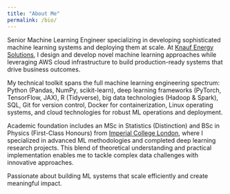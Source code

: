 ```yaml
---
title: "About Me"
permalink: /bio/
---
```

Senior Machine Learning Engineer specializing in developing sophisticated machine learning systems and deploying them at scale. At [Knauf Energy Solutions](https://www.knaufenergy.co.uk/), I design and develop novel machine learning approaches while leveraging AWS cloud infrastructure to build production-ready systems that drive business outcomes.

My technical toolkit spans the full machine learning engineering spectrum: Python (Pandas, NumPy, scikit-learn), deep learning frameworks (PyTorch, TensorFlow, JAX), R (Tidyverse), big data technologies (Hadoop & Spark), SQL, Git for version control, Docker for containerization, Linux operating systems, and cloud technologies for robust ML operations and deployment.

Academic foundation includes an MSc in Statistics (Distinction) and BSc in Physics (First-Class Honours) from [Imperial College London](https://www.imperial.ac.uk/), where I specialized in advanced ML methodologies and completed deep learning research projects. This blend of theoretical understanding and practical implementation enables me to tackle complex data challenges with innovative approaches.

Passionate about building ML systems that scale efficiently and create meaningful impact.
